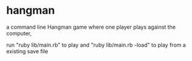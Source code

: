 # hangman
a command line Hangman game where one player plays against the computer,

run "ruby lib/main.rb" to play and "ruby lib/main.rb -load" to play from a existing save file
